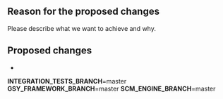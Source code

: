 ## Reason for the proposed changes

Please describe what we want to achieve and why.

## Proposed changes

-

<!--- If needed, choose which branch of the gsy-backend-integration-tests repository will be used to run integration tests. Please only edit the name of the branch. -->
**INTEGRATION_TESTS_BRANCH**=master
**GSY_FRAMEWORK_BRANCH**=master
**SCM_ENGINE_BRANCH**=master
